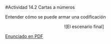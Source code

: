 #Actividad 14.2  Cartas a números

Entender cómo se puede armar una codificación


<center>
![El escenario final]
</center>


[Enunciado en PDF][PDF]

[PDF]: 
https://raw.githubusercontent.com/gobstones/laprogramacionysudidactica2/master/Proyectos/